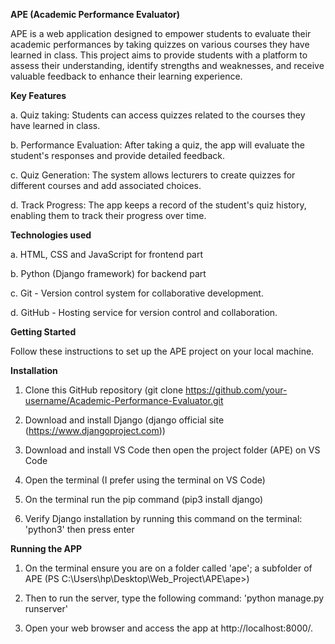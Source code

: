 **APE (Academic Performance Evaluator)**

APE is a web application designed to empower students to evaluate their academic performances by taking quizzes on various courses they have learned in class. This project aims to provide students with a platform to assess their understanding, identify strengths and weaknesses, and receive valuable feedback to enhance their learning experience.

**Key Features**

a. Quiz taking: Students can access quizzes related to the courses they have learned in class.

b. Performance Evaluation: After taking a quiz, the app will evaluate the student's responses and provide detailed feedback.

c. Quiz Generation: The system allows lecturers to create quizzes for different courses and add associated choices.

d. Track Progress: The app keeps a record of the student's quiz history, enabling them to track their progress over time.

**Technologies used**

a. HTML, CSS and JavaScript for frontend part

b. Python (Django framework) for backend part

c. Git - Version control system for collaborative development.

d. GitHub - Hosting service for version control and collaboration.

**Getting Started**

Follow these instructions to set up the APE project on your local machine.

**Installation**

1. Clone this GitHub repository (git clone https://github.com/your-username/Academic-Performance-Evaluator.git

2. Download and install Django (django official site (https://www.djangoproject.com))

3. Download and install VS Code then open the project folder (APE) on VS Code

4. Open the terminal (I prefer using the terminal on VS Code)

5. On the terminal run the pip command (pip3 install django)

6. Verify Django installation by running this command on the terminal: 'python3' then press enter

**Running the APP**

1. On the terminal ensure you are on a folder called 'ape'; a subfolder of APE (PS C:\Users\hp\Desktop\Web_Project\APE\ape>)

2. Then to run the server, type the following command: 'python manage.py runserver'

3. Open your web browser and access the app at http://localhost:8000/.


